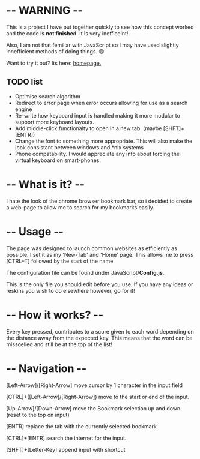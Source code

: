 # -- WARNING --
This is a project I have put together quickly to see how this concept
worked and the code is **not finished**. It is very inefficeint!


Also, I am not that femiliar with JavaScript so I may have used slightly innefficient
methods of doing things. :tired_face:

Want to try it out? Its here: [homepage.](https://szy.wtf/projects/homepage./)

## TODO list
* Optimise search algorithm
* Redirect to error page when error occurs allowing for use as a search engine
* Re-write how keyboard input is handled making it more modular to support more 
keyboard layouts.
* Add middle-click functionalty to open in a new tab. (maybe [SHFT]+[ENTR])
* Change the font to something more appropriate. This will also make the look
consistant between windows and \*nix systems
* Phone compatability. I would appreciate any info about forcing the virtual
keyboard on smart-phones.

# -- What is it? --
I hate the look of the chrome browser bookmark bar,
so i decided to create a web-page to allow me to search
for my bookmarks easily.
		
# -- Usage --
The page was designed to launch common websites as
efficiently as possible. I set it as my 'New-Tab'
and 'Home' page. This allows me to press 
[CTRL+T] followed by the start of the name.

The configuration file can be found under JavaScript/**Config.js**.


This is the only file you should edit before you use.
If you have any ideas or reskins you wish to do elsewhere however,
go for it!
		
# -- How it works? --
Every key pressed, contributes to a score given to 
each word depending on the distance away from the 
expected key. This means that the word can be
missoelled and still be at the top of the list!
		
# -- Navigation --
[Left-Arrow]/[Right-Arrow] move cursor by 1 character
in the input field
		
[CTRL]+([Left-Arrow]/[Right-Arrow]) move to the start
or end of the input.
		
[Up-Arrow]/[Down-Arrow] move the Bookmark selection
up and down. (reset to the top on input)
		
[ENTR] replace the tab with the currently selected
bookmark
		
[CTRL]+[ENTR] search the internet for the input.

[SHFT]+[Letter-Key] append input with shortcut
